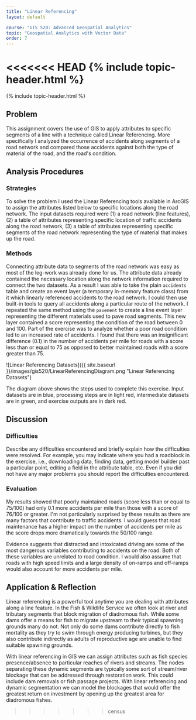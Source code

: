 ```yaml
---
title: "Linear Referencing"
layout: default

course: "GIS 520: Advanced Geospatial Analytics"
topic: "Geospatial Analytics with Vector Data"
order: 7
---
```


<<<<<<< HEAD
{% include topic-header.html %}
=======
{% include topic-header.html %}

## Problem

This assignment covers the use of GIS to apply attributes to specific segments of a line with a technique called Linear Referencing.  More specifically I analyzed the occurrence of accidents along segments of a road network and compared those accidents against both the type of material of the road, and the road's condition.

## Analysis Procedures

### Strategies

To solve the problem I used the Linear Referencing tools available in ArcGIS to assign the attributes listed below to specific locations along the road network.  The input datasets required were (1) a road network (line features), (2) a table of attributes representing specific location of traffic accidents along the road network, (3) a table of attributes representing specific segments of the road network representing the type of material that makes up the road.

### Methods

Connecting attribute data to segments of the road network was easy as most of the leg-work was already done for us.  The attribute data already contained the necessary location along the network information required to connect the two datasets.  As a result I was able to take the plain `accidents` table and create an event layer (a temporary in-memory feature class) from it which linearly referenced accidents to the road network.  I could then use built-in tools to query all accidents along a particular route of the network.  I repeated the same method using the `pavement` to create a line event layer representing the different materials used to pave road segments.  This new layer contained a score representing the condition of the road between 0 and 100.  Part of the exercise was to analyze whether a poor road condition led to an increased rate of accidents.  I found that there was an insignificant difference (0.1) in the number of accidents per mile for roads with a score less than or equal to 75 as opposed to better maintained roads with a score greater than 75.

![Linear Referencing Datasets]({{ site.baseurl }}/images/gis520/LinearReferencingDiagram.png "Linear Referencing Datasets")

The diagram above shows the steps used to complete this exercise.  Input datasets are in blue, processing steps are in light red, intermediate datasets are in green, and exercise outputs are in dark red.

## Discussion

### Difficulties

Describe any difficulties encountered and briefly explain how the difficulties were resolved.  For example, you may indicate where you had a roadblock in the exercise, i.e., downloading data, finding data, getting model builder past a particular point, editing a field in the attribute table, etc.  Even if you did not have any major problems you should report the difficulties encountered.

### Evaluation

My results showed that poorly maintained roads (score less than or equal to 75/100) had only 0.1 more accidents per mile than those with a score of 76/100 or greater.  I'm not particularly surprised by these results as there are many factors that contribute to traffic accidents.  I would guess that road maintenance has a higher impact on the number of accidents per mile as the score drops more dramatically towards the 50/100 range.

Evidence suggests that distracted and intoxicated driving are some of the most dangerous variables contributing to accidents on the road.  Both of these variables are unrelated to road condition.  I would also assume that roads with high speed limits and a large density of on-ramps and off-ramps would also account for more accidents per mile.

## Application & Reflection

Linear referencing is a powerful tool anytime you are dealing with attributes along a line feature.  In the Fish &amp; Wildlife Service we often look at river and tributary segments that block migration of diadromous fish.  While some dams offer a means for fish to migrate upstream to their typical spawning grounds many do not.  Not only do some dams contribute directly to fish mortality as they try to swim through energy producing turbines, but they also contribute indirectly as adults of reproductive age are unable to find suitable spawning grounds.

With linear referencing in GIS we can assign attributes such as fish species presence/absence to particular reaches of rivers and streams.  The nodes separating these dynamic segments are typically some sort of stream/river blockage that can be addressed through restoration work.  This could include dam removals or fish passage projects.  With linear referencing and dynamic segmentation we can model the blockages that would offer the greatest return on investment by opening up the greatest area for diadromous fishes.
>>>>>>> census
